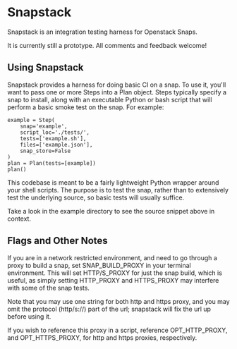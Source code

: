 Snapstack
=========

Snapstack is an integration testing harness for Openstack Snaps.

It is currently still a prototype. All comments and feedback welcome!

Using Snapstack
---------------

Snapstack provides a harness for doing basic CI on a snap. To use it,
you'll want to pass one or more Steps into a Plan object. Steps
typically specify a snap to install, along with an executable Python
or bash script that will perform a basic smoke test on the snap. For
example:

```
example = Step(
    snap='example',
    script_loc='./tests/',
    tests=['example.sh'],
    files=['example.json'],
    snap_store=False
)
plan = Plan(tests=[example])
plan()

```

This codebase is meant to be a fairly lightweight Python wrapper
around your shell scripts. The purpose is to test the snap, rather
than to extensively test the underlying source, so basic tests will
usually suffice.

Take a look in the example directory to see the source snippet above
in context.

Flags and Other Notes
---------------------

If you are in a network restricted environment, and need to go through
a proxy to build a snap, set SNAP_BUILD_PROXY in your terminal
environment. This will set HTTP/S_PROXY for just the snap build, which
is useful, as simply setting HTTP_PROXY and HTTPS_PROXY may interfere
with some of the snap tests.

Note that you may use one string for both http and https proxy, and
you may omit the protocol (http/s://) part of the url; snapstack will
fix the url up before using it.

If you wish to reference this proxy in a script, reference
OPT_HTTP_PROXY, and OPT_HTTPS_PROXY, for http and https proxies,
respectively.